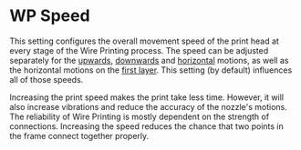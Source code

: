 WP Speed
====
This setting configures the overall movement speed of the print head at every stage of the Wire Printing process. The speed can be adjusted separately for the [upwards](wireframe_printspeed_up.md), [downwards](wireframe_printspeed_down.md) and [horizontal](wireframe_printspeed_flat.md) motions, as well as the horizontal motions on the [first layer](wireframe_printspeed_bottom.md). This setting (by default) influences all of those speeds.

Increasing the print speed makes the print take less time. However, it will also increase vibrations and reduce the accuracy of the nozzle's motions. The reliability of Wire Printing is mostly dependent on the strength of connections. Increasing the speed reduces the chance that two points in the frame connect together properly.